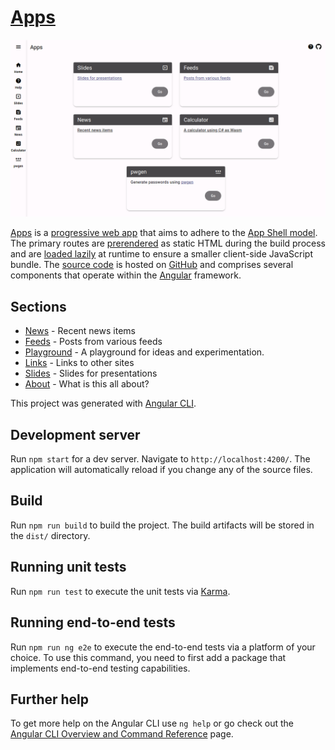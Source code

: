 # [Apps](https://kherrick.github.io/apps/)

[![Screenshot of Apps](./src/assets/images/screenshot.png)](https://kherrick.github.io/apps/)

[Apps](/apps/) is a [progressive web app](https://developer.mozilla.org/en-US/docs/Web/Progressive_web_apps) that aims to adhere to the [App Shell model](https://angular.dev/ecosystem/service-workers/app-shell). The primary routes are [prerendered](https://angular.dev/guide/prerendering) as static HTML during the build process and are [loaded lazily](https://angular.dev/guide/routing/common-router-tasks#lazy-loading) at runtime to ensure a smaller client-side JavaScript bundle. The [source code](https://github.com/kherrick/apps) is hosted on [GitHub](https://github.com/) and comprises several components that operate within the [Angular](https://angular.dev/) framework.

## Sections

* [News](https://kherrick.github.io/apps/news/) - Recent news items
* [Feeds](https://kherrick.github.io/apps/feeds/) - Posts from various feeds
* [Playground](https://kherrick.github.io/apps/playground/) - A playground for ideas and experimentation.
* [Links](https://kherrick.github.io/apps/links/) - Links to other sites
* [Slides](https://kherrick.github.io/apps/slides/) - Slides for presentations
* [About](https://kherrick.github.io/apps/about/) - What is this all about?

This project was generated with [Angular CLI](https://github.com/angular/angular-cli).

## Development server

Run `npm start` for a dev server. Navigate to `http://localhost:4200/`. The application will automatically reload if you change any of the source files.

## Build

Run `npm run build` to build the project. The build artifacts will be stored in the `dist/` directory.

## Running unit tests

Run `npm run test` to execute the unit tests via [Karma](https://karma-runner.github.io).

## Running end-to-end tests

Run `npm run ng e2e` to execute the end-to-end tests via a platform of your choice. To use this command, you need to first add a package that implements end-to-end testing capabilities.

## Further help

To get more help on the Angular CLI use `ng help` or go check out the [Angular CLI Overview and Command Reference](https://angular.dev/tools/cli) page.
